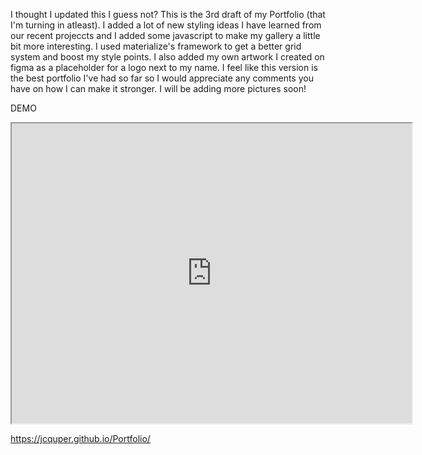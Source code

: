 I thought I updated this I guess not? This is the 3rd draft of my Portfolio (that I'm turning in atleast). I added a lot of new styling ideas I have learned from our recent projeccts and I added some javascript to make my gallery a little bit more interesting. I used materialize's framework to get a better grid system and boost my style points. I also added my own artwork I created on figma as a placeholder for a logo next to my name. I feel like this version is the best portfolio I've had so far so I would appreciate any comments you have on how I can make it stronger. I will be adding more pictures soon!

DEMO 
<iframe src="https://drive.google.com/file/d/13z0bteDN1trft5gYDVuIudJCQEZLDrDI/preview" width="640" height="480"></iframe>

https://jcquper.github.io/Portfolio/
